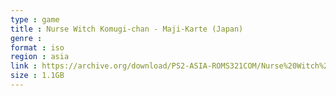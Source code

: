 ```yaml
---
type : game
title : Nurse Witch Komugi-chan - Maji-Karte (Japan)
genre : 
format : iso
region : asia
link : https://archive.org/download/PS2-ASIA-ROMS321COM/Nurse%20Witch%20Komugi-chan%20-%20Maji-Karte%20%28Japan%29.7z
size : 1.1GB
---
```

